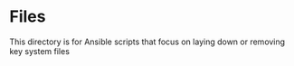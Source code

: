 # Files

This directory is for Ansible scripts that focus on laying down or removing
key system files
